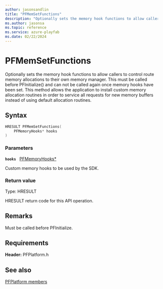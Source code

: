 ```yaml
---
author: jasonsandlin
title: "PFMemSetFunctions"
description: "Optionally sets the memory hook functions to allow callers to control route memory allocations to their own memory manager. This must be called before PFInitialize() and can not be called again once memory hooks have been set. This method allows the application to install custom memory allocation routines in order to service all requests for new memory buffers instead of using default allocation routines."
ms.author: jasonsa
ms.topic: reference
ms.service: azure-playfab
ms.date: 02/22/2024
---
```


# PFMemSetFunctions  

Optionally sets the memory hook functions to allow callers to control route memory allocations to their own memory manager. This must be called before PFInitialize() and can not be called again once memory hooks have been set. This method allows the application to install custom memory allocation routines in order to service all requests for new memory buffers instead of using default allocation routines.  

## Syntax  
  
```cpp
HRESULT PFMemSetFunctions(  
    PFMemoryHooks* hooks  
)  
```  
  
### Parameters  
  
**`hooks`** &nbsp; [PFMemoryHooks*](../structs/pfmemoryhooks.md)  
  
Custom memory hooks to be used by the SDK.  
  
  
### Return value
Type: HRESULT
  
HRESULT return code for this API operation.
  
## Remarks  
  
Must be called before PFInitialize.
  
## Requirements  
  
**Header:** PFPlatform.h
  
## See also  
[PFPlatform members](../pfplatform_members.md)  

  
  
